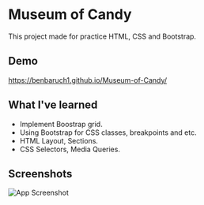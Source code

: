 
# Museum of Candy

This project made for practice HTML, CSS and Bootstrap.
## Demo

https://benbaruch1.github.io/Museum-of-Candy/


## What I've learned
- Implement Boostrap grid.
- Using Bootstrap for CSS classes, breakpoints and etc.
- HTML Layout, Sections.
- CSS Selectors, Media Queries.

## Screenshots

![App Screenshot](https://i.imgur.com/fqzgQS0.png)

